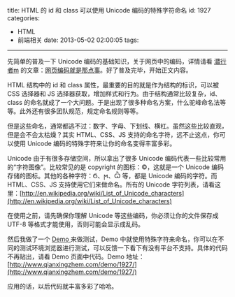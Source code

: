 title: HTML 的 id 和 class 可以使用 Unicode 编码的特殊字符命名
id: 1927
categories:
  - HTML
  - 前端相关
date: 2013-05-02 02:00:05
tags:
---

先简单的普及一下 Unicode 编码的基础知识，关于网页中的编码，详情请看 [潜行者m](http://www.qianxingzhem.com) 的文章：[网页编码就是那点事](http://www.qianxingzhem.com/post-1499.html)。好了普及完毕，开始正文内容。

HTML 结构中的 id 和 class 属性，最重要的目的就是作为结构的标识，可以被 CSS 选择器和 JS 选择器获取，增加样式和行为。由于结构通常比较复杂，id、class 的命名就成了一个大问题。于是出现了很多种命名方案，什么驼峰命名法等等。此外还有很多团队规范，规定命名规则等等。

但是这些命名，通常都逃不过：数字、字母、下划线、横杠。虽然这些比较直观，但是会不会太枯燥？其实 HTML、CSS、JS 支持的命名字符，远不止这点，你可以使用 Unicode 编码的特殊字符来让你的命名变得丰富多彩。

Unicode 由于有很多存储空间，所以拿出了很多 Unicode 编码代表一些比较常用的“字符图像”。比较常见的是 copyright 的图标：©，这就是一个 Unicode 编码存储的图标。其他的各种字符：Ϭ、ϻ、Ѽ 等，都是 Unicode 编码的字符。而 HTML、CSS、JS 支持使用它们来做命名。所有的 Unicode 字符列表，请看这里：[http://en.wikipedia.org/wiki/List_of_Unicode_characters](http://en.wikipedia.org/wiki/List_of_Unicode_characters)

在使用之前，请先确保你理解 Unicode 等这些编码，你必须让你的文件保存成 UTF-8 等格式才能使用，否则可能会显示成乱码。

然后我做了一个 [Demo ](http://www.qianxingzhem.com/demo/1927/)来做测试，Demo 中就使用特殊字符来命名，你可以在不同的测试环境浏览器进行测试，可以反馈一下看下有没有平台不支持。具体的代码不再贴出，请看 Demo 页面中代码。Demo 地址：[http://www.qianxingzhem.com/demo/1927/](http://www.qianxingzhem.com/demo/1927/)

应用的话，以后代码就丰富多彩了哈哈。